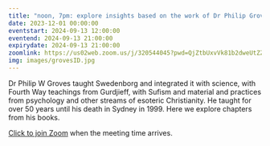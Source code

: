 ```yaml
---
title: "noon, 7pm: explore insights based on the work of Dr Philip Groves"
date: 2023-12-01 00:00:00
eventstart: 2024-09-13 12:00:00
eventend: 2024-09-13 21:00:00
expirydate: 2024-09-13 21:00:00
zoomlink: https://us02web.zoom.us/j/320544045?pwd=QjZtbUxvVk81b2dweUtZZTE3ZE9IZz09
img: images/grovesID.jpg
---
```


Dr Philip W Groves taught Swedenborg and integrated it with science, with Fourth Way teachings from Gurdjieff, with Sufism and material and practices from psychology and other streams of esoteric Christianity. He taught for over 50 years until his death in Sydney in 1999. Here we explore chapters from his books.

[Click to join Zoom](https://us02web.zoom.us/j/320544045?pwd=QjZtbUxvVk81b2dweUtZZTE3ZE9IZz09) when the meeting time arrives.